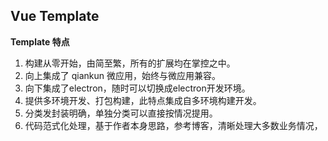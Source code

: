 ## Vue Template

**Template 特点**

1. 构建从零开始，由简至繁，所有的扩展均在掌控之中。
2. 向上集成了 qiankun 微应用，始终与微应用兼容。
3. 向下集成了electron，随时可以切换成electron开发环境。
4. 提供多环境开发、打包构建，此特点集成自多环境构建开发。
5. 分类发封装明确，单独分类可以直接按情况提用。
6. 代码范式化处理，基于作者本身思路，参考博客，清晰处理大多数业务情况，
